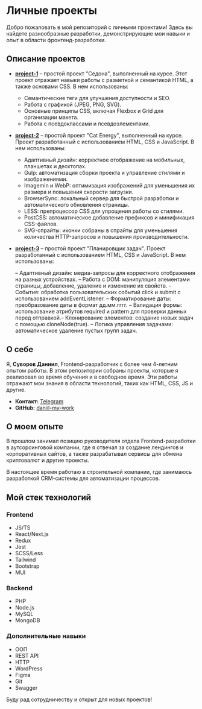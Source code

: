 # Личные проекты

Добро пожаловать в мой репозиторий с личными проектами! Здесь вы найдете разнообразные разработки, демонстрирующие мои навыки и опыт в области фронтенд-разработки.

## Описание проектов

- **[project-1](https://daniil-my-work.github.io/project-1/)** – простой проект "Седона", выполненный на курсе. Этот проект отражает навыки работы с разметкой и семантикой HTML, а также основами CSS. В нем использованы:

  - Семантические теги для улучшения доступности и SEO.
  - Работа с графикой (JPEG, PNG, SVG).
  - Основные принципы CSS, включая Flexbox и Grid для организации макета.
  - Работа с псевдоклассами и псевдоэлементами.

- **[project-2](https://daniil-my-work.github.io/project-2/build/index.html)** – простой проект "Cat Energy", выполненный на курсе. Проект разработанный с использованием HTML, CSS и JavaScript. В нем использованы:

  - Адаптивный дизайн: корректное отображение на мобильных, планшетах и десктопах.
  - Gulp: автоматизация сборки проекта и управление стилями и изображениями.
  - Imagemin и WebP: оптимизация изображений для уменьшения их размера и повышения скорости загрузки.
  - BrowserSync: локальный сервер для быстрой разработки и автоматического обновления страницы.
  - LESS: препроцессор CSS для упрощения работы со стилями.
  - PostCSS: автоматическое добавление префиксов и минификация CSS-файлов.
  - SVG-спрайты: иконки собраны в спрайты для уменьшения количества HTTP-запросов и повышения производительности.

- **[project-3](https://daniil-my-work.github.io/project-3/)** – простой проект "Планировщик задач". Проект разработанный с использованием HTML, CSS и JavaScript. В нем использованы:

  – Адаптивный дизайн: медиа-запросы для корректного отображения на разных устройствах.
  – Работа с DOM: манипуляция элементами страницы, добавление, удаление и изменение их свойств.
  – События: обработка пользовательских событий click и submit с использованием addEventListener.
  – Форматирование даты: преобразование даты в формат дд.мм.гггг.
  – Валидация формы: использование атрибутов required и pattern для проверки данных перед отправкой.– Клонирование элементов: создание новых задач с помощью cloneNode(true).
  – Логика управления задачами: автоматическое удаление пустых групп задач.

## О себе

Я, **Суворов Даниил**, Frontend-разработчик с более чем 4-летним опытом работы. В этом репозитории собраны проекты, которые я реализовал во время обучения и в свободное время. Эти работы отражают мои знания в области технологий, таких как HTML, CSS, JS и другие.

- **Контакт:** [Telegram](https://t.me/@Daniil_prog)
- **GitHub:** [daniil-my-work](https://github.com/daniil-my-work/)

## О моем опыте

В прошлом занимал позицию руководителя отдела Frontend-разработки в аутсорсинговой компании, где я отвечал за создание лендингов и корпоративных сайтов, а также разрабатывал сервисы для обмена криптовалют и другие проекты.

В настоящее время работаю в строительной компании, где занимаюсь разработкой CRM-системы для автоматизации процессов.

## Мой стек технологий

### Frontend

- JS/TS
- React/Next.js
- Redux
- Jest
- SCSS/Less
- Tailwind
- Bootstrap
- MUI

### Backend

- PHP
- Node.js
- MySQL
- MongoDB

### Дополнительные навыки

- ООП
- REST API
- HTTP
- WordPress
- Figma
- Git
- Swagger

Буду рад сотрудничеству и открыт для новых проектов!
